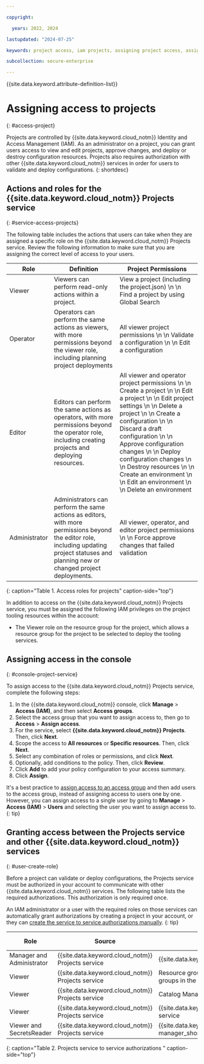 ```yaml
---

copyright:

  years: 2022, 2024

lastupdated: "2024-07-25"

keywords: project access, iam projects, assigning project access, assign access, access project

subcollection: secure-enterprise

---
```


{{site.data.keyword.attribute-definition-list}}

# Assigning access to projects
{: #access-project}

Projects are controlled by {{site.data.keyword.cloud_notm}} Identity and Access Management (IAM). As an administrator on a project, you can grant users access to view and edit projects, approve changes, and deploy or destroy configuration resources. Projects also requires authorization with other {{site.data.keyword.cloud_notm}} services in order for users to validate and deploy configurations.
{: shortdesc}

## Actions and roles for the {{site.data.keyword.cloud_notm}} Projects service
{: #service-access-projects}

The following table includes the actions that users can take when they are assigned a specific role on the {{site.data.keyword.cloud_notm}} Projects service. Review the following information to make sure that you are assigning the correct level of access to your users.

| Role | Definition |Project Permissions |
|-------------|---------------------|---------------------|
| Viewer | Viewers can perform read-only actions within a project. | View a project (including the project.json) \n \n Find a project by using Global Search |
| Operator | Operators can perform the same actions as viewers, with more permissions beyond the viewer role, including planning project deployments | All viewer project permissions \n \n Validate a configuration \n \n Edit a configuration |
| Editor | Editors can perform the same actions as operators, with more permissions beyond the operator role, including creating projects and deploying resources. | All viewer and operator project permissions \n \n Create a project \n \n Edit a project \n \n Edit project settings \n \n Delete a project \n \n Create a configuration \n \n  Discard a draft configuration \n \n Approve configuration changes \n \n Deploy configuration changes \n \n Destroy resources \n \n Create an environment \n \n Edit an environment \n \n Delete an environment |
| Administrator | Administrators can perform the same actions as editors, with more permissions beyond the editor role, including updating project statuses and planning new or changed project deployments. | All viewer, operator, and editor project permissions \n \n Force approve changes that failed validation |
{: caption="Table 1. Access roles for projects" caption-side="top"}

In addition to access on the {{site.data.keyword.cloud_notm}} Projects service, you must be assigned the following IAM privileges on the project tooling resources within the account:

* The Viewer role on the resource group for the project, which allows a resource group for the project to be selected to deploy the tooling services.

## Assigning access in the console
{: #console-project-service}

To assign access to the {{site.data.keyword.cloud_notm}} Projects service, complete the following steps:

1. In the {{site.data.keyword.cloud_notm}} console, click **Manage** > **Access (IAM)**, and then select **Access groups**.
1. Select the access group that you want to assign access to, then go to **Access** > **Assign access**.
1. For the service, select **{{site.data.keyword.cloud_notm}} Projects**. Then, click **Next**.
1. Scope the access to **All resources** or **Specific resources**. Then, click **Next**.
1. Select any combination of roles or permissions, and click **Next**.
1. Optionally, add conditions to the policy. Then, click **Review**.
1. Click **Add** to add your policy configuration to your access summary.
1. Click **Assign**.

It's a best practice to [assign access to an access group](/docs/secure-enterprise?topic=secure-enterprise-access-enterprises) and then add users to the access group, instead of assigning access to users one by one. However, you can assign access to a single user by going to **Manage** > **Access (IAM)** > **Users** and selecting the user you want to assign access to.
{: tip}

## Granting access between the Projects service and other {{site.data.keyword.cloud_notm}} services
{: #user-create-role}

Before a project can validate or deploy configurations, the Projects service must be authorized in your account to communicate with other {{site.data.keyword.cloud_notm}} services. The following table lists the required authorizations. This authorization is only required once.

An IAM administrator or a user with the required roles on those services can automatically grant authorizations by creating a project in your account, or they can [create the service to service authorizations manually](/docs/secure-enterprise?topic=secure-enterprise-serviceauth&interface=ui). 
{: tip}

| Role | Source | Target | Source account |
| ------------- | --------------------- | --------------------- | --------------------- |
| Manager and Administrator | {{site.data.keyword.cloud_notm}} Projects service | {{site.data.keyword.bpshort}} service | This account |
| Viewer | {{site.data.keyword.cloud_notm}} Projects service | Resource group only \n \n All resource groups in the account | This account |
| Viewer | {{site.data.keyword.cloud_notm}} Projects service | Catalog Management service | This account |
| Viewer | {{site.data.keyword.cloud_notm}} Projects service | {{site.data.keyword.compliance_short}} service | This account |
| Viewer and SecretsReader| {{site.data.keyword.cloud_notm}} Projects service | {{site.data.keyword.secrets-manager_short}} service | This account |
{: caption="Table 2. Projects service to service authorizations " caption-side="top"}
